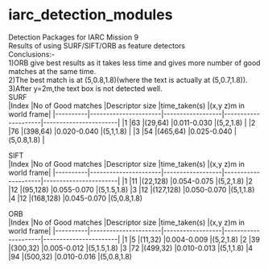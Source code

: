 # iarc_detection_modules
Detection Packages for IARC Mission 9   
Results of using SURF/SIFT/ORB as feature detectors   
Conclusions:-  
1)ORB give best results as it takes less time and gives more number of good matches at the same time.   
2)The best match is at (5,0.8,1.8)(where the text is actually at (5,0.7,1.8)).  
3)After y=2m,the text box is not detected well.  
SURF   
|Index     |No of Good matches    |Descriptor size   |time_taken(s)        |(x,y z)m in world frame|
|----------|----------------------|------------------|---------------------|-----------------------|
|1         |63                    |(29,64)           |0.011-0.030          |(5,2,1.8)              |
|2         |76                    |(398,64)          |0.020-0.040          |(5,1,1.8)              |
|3         |54                    |(465,64)          |0.025-0.040          |(5,0.8,1.8)            |

SIFT  
|Index     |No of Good matches    |Descriptor size   |time_taken(s)        |(x,y z)m in world frame|
|----------|----------------------|------------------|---------------------|-----------------------|
|1         |11                    |(22,128)          |0.054-0.075          |(5,2,1.8)
|2         |12                    |(95,128)          |0.055-0.070          |(5,1.5,1.8) 
|3         |12                    |(127,128)         |0.050-0.070          |(5,1,1.8)
|4         |12                    |(168,128)         |0.045-0.070          |(5,0.8,1.8)

ORB  
|Index     |No of Good matches    |Descriptor size   |time_taken(s)        |(x,y z)m in world frame|
|----------|----------------------|------------------|---------------------|-----------------------|
|1         |5                     |(11,32)           |0.004-0.009          |(5,2,1.8)
|2         |39                    |(300,32)          |0.005-0.012          |(5,1.5,1.8) 
|3         |72                    |(499,32)          |0.010-0.013          |(5,1,1.8)
|4         |94                    |(500,32)          |0.010-0.016          |(5,0.8,1.8)

